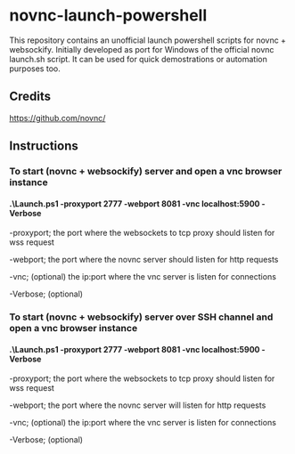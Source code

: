 # novnc-launch-powershell
This repository contains an unofficial launch powershell scripts for novnc + websockify.
Initially developed as port for Windows of the official novnc launch.sh script.
It can be used for quick demostrations or automation purposes too.

## Credits
https://github.com/novnc/

## Instructions
### To start (novnc + websockify) server and open a vnc browser instance
#### .\Launch.ps1 -proxyport 2777 -webport 8081 -vnc localhost:5900  -Verbose

  -proxyport; the port where the websockets to tcp proxy should listen for wss request

  -webport; the port where the novnc server should listen for http requests

  -vnc; (optional) the ip:port where the vnc server is listen for connections

  -Verbose; (optional)


### To start (novnc + websockify) server over SSH channel and open a vnc browser instance
#### .\Launch.ps1 -proxyport 2777 -webport 8081 -vnc localhost:5900  -Verbose

  -proxyport; the port where the websockets to tcp proxy should listen for wss request

  -webport; the port where the novnc server will listen for http requests

  -vnc; (optional) the ip:port where the vnc server is listen for connections

  -Verbose; (optional)
